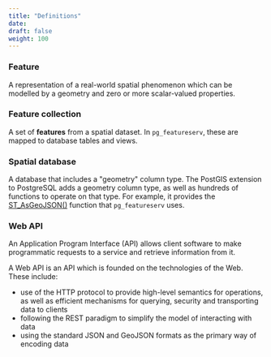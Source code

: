 ```yaml
---
title: "Definitions"
date:
draft: false
weight: 100
---
```


### Feature
A representation of a real-world spatial phenomenon which can be modelled by a geometry and zero or more scalar-valued properties.

### Feature collection
A set of **features** from a spatial dataset.  In `pg_featureserv`, these are mapped to database tables and views.

### Spatial database
A database that includes a "geometry" column type. The PostGIS extension to PostgreSQL adds a geometry column type, as well as hundreds of functions to operate on that type.  For example, it provides the [ST_AsGeoJSON()](https://postgis.net/docs/ST_AsGeoJSON.html) function that `pg_featureserv` uses.

### Web API
An Application Program Interface (API) allows client software to make programmatic requests to a service and retrieve information from it.

A Web API is an API which is founded on the technologies of the Web.
These include:

* use of the HTTP protocol to provide high-level semantics for operations, as well as efficient mechanisms for querying, security and transporting data to clients
* following the REST paradigm to simplify the model of interacting with data
* using the standard JSON and GeoJSON formats as the primary way of encoding data

